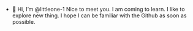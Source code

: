 - 👋 Hi, I’m @littleone-1
Nice to meet you.
I am coming to learn.
I like to explore new thing.
I hope I can be familiar with the Github as soon as possible.

